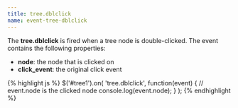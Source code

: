 ```yaml
---
title: tree.dblclick
name: event-tree-dblclick
---
```


The **tree.dblclick** is fired when a tree node is double-clicked. The event contains the following properties:

* **node**: the node that is clicked on
* **click_event**: the original click event

{% highlight js %}
$('#tree1').on(
    'tree.dblclick',
    function(event) {
        // event.node is the clicked node
        console.log(event.node);
    }
);
{% endhighlight %}
